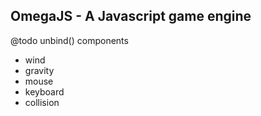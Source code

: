 OmegaJS - A Javascript game engine
- 

@todo
unbind()
components
 - wind
 - gravity
 - mouse
 - keyboard
 - collision

